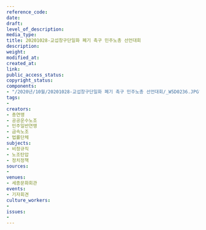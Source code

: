 ```yaml
---
reference_code: 
date: 
draft: 
level_of_description: 
media_type: 
title: 20201028-교섭창구단일화 폐기 촉구 민주노총 선언대회
description: 
weight: 
modified_at: 
created_at: 
link: 
public_access_status: 
copyright_status: 
components:
- "/2020년/10월/20201028-교섭창구단일화 폐기 촉구 민주노총 선언대회/_W5D0236.JPG"
tags:
- 
creators:
- 총연맹
- 공공운수노조
- 민주일반연맹
- 금속노조
- 법률단체
subjects:
- 비정규직
- 노조탄압
- 정치정책
sources:
- 
venues:
- 세종문화회관
events:
- 기자회견
culture_workers:
- 
issues:
- 
---
```

